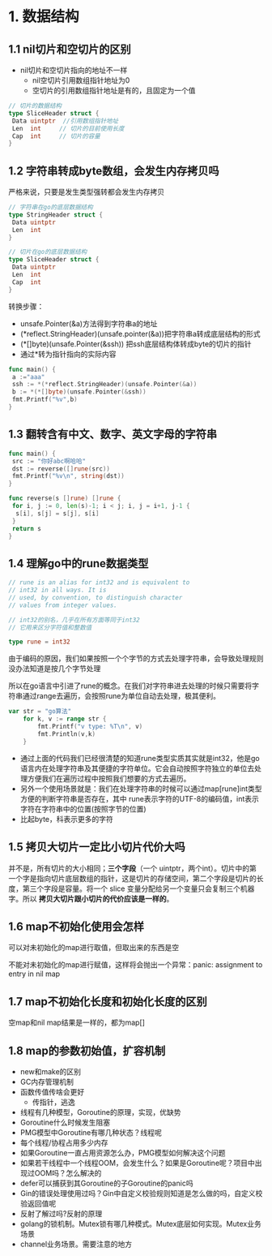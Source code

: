 # 1. 数据结构



## 1.1 nil切片和空切片的区别

- nil切片和空切片指向的地址不一样
  - nil空切片引用数组指针地址为0
  - 空切片的引用数组指针地址是有的，且固定为一个值



```go
// 切片的数据结构
type SliceHeader struct {
 Data uintptr  //引用数组指针地址
 Len  int     // 切片的目前使用长度
 Cap  int     // 切片的容量
}
```



## 1.2 字符串转成byte数组，会发生内存拷贝吗

严格来说，只要是发生类型强转都会发生内存拷贝



```go
// 字符串在go的底层数据结构
type StringHeader struct {
 Data uintptr
 Len  int
}
```

```go
// 切片在go的底层数据结构
type SliceHeader struct {
 Data uintptr
 Len  int
 Cap  int
}
```



转换步骤：

- unsafe.Pointer(&a)方法得到字符串a的地址
- (*reflect.StringHeader)(unsafe.pointer(&a))把字符串a转成底层结构的形式
- (*[]byte)(unsafe.Pointer(&ssh)) 把ssh底层结构体转成byte的切片的指针
- 通过*转为指针指向的实际内容

```go
func main() {
 a :="aaa"
 ssh := *(*reflect.StringHeader)(unsafe.Pointer(&a))
 b := *(*[]byte)(unsafe.Pointer(&ssh))  
 fmt.Printf("%v",b)
}
```



## 1.3 翻转含有中文、数字、英文字母的字符串

```go
func main() {
 src := "你好abc啊哈哈"
 dst := reverse([]rune(src))
 fmt.Printf("%v\n", string(dst))
}

func reverse(s []rune) []rune {
 for i, j := 0, len(s)-1; i < j; i, j = i+1, j-1 {
  s[i], s[j] = s[j], s[i]
 }
 return s
}
```





## 1.4 理解go中的rune数据类型

```go
// rune is an alias for int32 and is equivalent to
// int32 in all ways. It is
// used, by convention, to distinguish character
// values from integer values.

// int32的别名，几乎在所有方面等同于int32
// 它用来区分字符值和整数值

type rune = int32
```



由于编码的原因，我们如果按照一个个字节的方式去处理字符串，会导致处理规则没办法知道是按几个字节处理

所以在go语言中引进了rune的概念。在我们对字符串进去处理的时候只需要将字符串通过range去遍历，会按照rune为单位自动去处理，极其便利。

```go
var str = "go算法"
	for k, v := range str {
		fmt.Printf("v type: %T\n", v)
		fmt.Println(v,k)
	}
```



- 通过上面的代码我们已经很清楚的知道rune类型实质其实就是int32，他是go语言内在处理字符串及其便捷的字符单位。它会自动按照字符独立的单位去处理方便我们在遍历过程中按照我们想要的方式去遍历。
- 另外一个使用场景就是：我们在处理字符串的时候可以通过map[rune]int类型方便的判断字符串是否存在，其中 rune表示字符的UTF-8的编码值，int表示字符在字符串中的位置(按照字节的位置)
- 比起byte，科表示更多的字符



## 1.5 拷贝大切片一定比小切片代价大吗

并不是，所有切片的大小相同；**三个字段**（一个 uintptr，两个int）。切片中的第一个字是指向切片底层数组的指针，这是切片的存储空间，第二个字段是切片的长度，第三个字段是容量。将一个 slice 变量分配给另一个变量只会复制三个机器字。所以 **拷贝大切片跟小切片的代价应该是一样的**。





## 1.6 map不初始化使用会怎样

可以对未初始化的map进行取值，但取出来的东西是空

不能对未初始化的map进行赋值，这样将会抛出一个异常：panic: assignment to entry in nil map



## 1.7 map不初始化长度和初始化长度的区别

空map和nil map结果是一样的，都为map[]





## 1.8 map的参数初始值，扩容机制

















- new和make的区别
- GC内存管理机制
- 函数传值传啥会更好
  - 传指针，逃逸
- 线程有几种模型，Goroutine的原理，实现，优缺势
- Goroutine什么时候发生阻塞
- PMG模型中Goroutine有哪几种状态？线程呢
- 每个线程/协程占用多少内存
- 如果Goroutine一直占用资源怎么办，PMG模型如何解决这个问题
- 如果若干线程中一个线程OOM，会发生什么？如果是Goroutine呢？项目中出现过OOM吗？怎么解决的
- defer可以捕获到其Goroutine的子Goroutine的panic吗
- Gin的错误处理使用过吗？Gin中自定义校验规则知道是怎么做的吗，自定义校验返回值呢
- 反射了解过吗?反射的原理
- golang的锁机制。Mutex锁有哪几种模式。Mutex底层如何实现。Mutex业务场景
- channel业务场景。需要注意的地方
